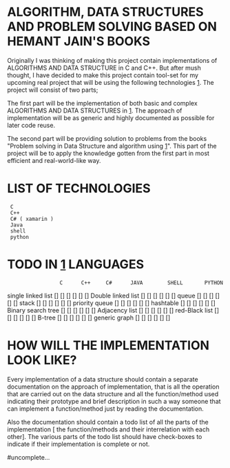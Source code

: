 # ALGORITHM, DATA STRUCTURES AND PROBLEM SOLVING BASED ON HEMANT JAIN'S BOOKS

Originally I was thinking of making this project contain implementations of ALGORITHMS AND DATA STRUCTURE  in C and C++. But after mush thought, I have decided to make this project contain tool-set for my upcoming real project that will be using the following technologies [1](#LIST-OF-TECHNOLOGIES). 
The project will consist of two parts;

The first part will be the implementation of both basic and complex ALGORITHMS AND DATA STRUCTURES in [1](#a_to_programming_languages). The approach of implementation will be as generic and highly documented as possible for later code reuse.

The second part will be providing solution to problems from the books "Problem solving in Data Structure and algorithm using [1](#a_to_programming_languages)". This part of the project will be to apply the knowledge gotten from the first part in most efficient and real-world-like way.

# LIST OF TECHNOLOGIES 
     C
     C++
     C# ( xamarin )
     Java
     shell 
     python
     


# TODO IN [1](#a_to_programming_languages)  LANGUAGES
 				     C		C++		C#		JAVA		SHELL		PYTHON

 single linked list		[]		[]		[]		[]		[]		     []
 Double linked list		[]		[]		[]		[]		[]	     	[]
 queue				[]		[]		[]		[]		[]	     	[]
 stack				[]		[]		[]		[]		[]		     []
 priority queue		[]		[]		[]		[]		[]		     []
 hashtable			[]		[]		[]		[]		[]		     []
 Binary search tree		[]		[]		[]		[]		[]		     []
 Adjacency list		[]		[]		[]		[]		[]		     []
 red-Black list		[]		[]		[]		[]		[]		     []
 B-tree				[]		[]		[]		[]		[]		     []
 generic graph			[]		[]		[]		[]		[]		     []


# HOW WILL THE IMPLEMENTATION LOOK LIKE?

Every implementation of a data structure should contain a separate documentation on the approach of implementation, that is all the operation that are carried out on the data structure and all the function/method used indicating their prototype and brief description in such a way someone that can implement a function/method just by reading the documentation.

Also the documentation should contain a todo list of all the parts of the implementation [ the function/methods and their interrelation with each other]. The various parts of the todo list should have check-boxes to indicate if their implementation is complete or not. 

#uncomplete... 
